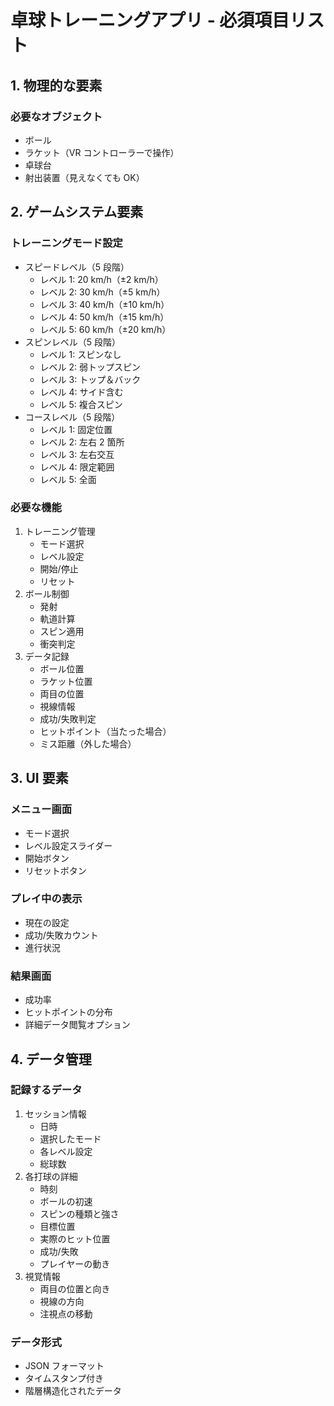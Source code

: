 # 卓球トレーニングアプリ - 必須項目リスト

## 1. 物理的な要素

### 必要なオブジェクト

- ボール
- ラケット（VR コントローラーで操作）
- 卓球台
- 射出装置（見えなくても OK）

## 2. ゲームシステム要素

### トレーニングモード設定

- スピードレベル（5 段階）
  - レベル 1: 20 km/h（±2 km/h）
  - レベル 2: 30 km/h（±5 km/h）
  - レベル 3: 40 km/h（±10 km/h）
  - レベル 4: 50 km/h（±15 km/h）
  - レベル 5: 60 km/h（±20 km/h）
- スピンレベル（5 段階）
  - レベル 1: スピンなし
  - レベル 2: 弱トップスピン
  - レベル 3: トップ＆バック
  - レベル 4: サイド含む
  - レベル 5: 複合スピン
- コースレベル（5 段階）
  - レベル 1: 固定位置
  - レベル 2: 左右 2 箇所
  - レベル 3: 左右交互
  - レベル 4: 限定範囲
  - レベル 5: 全面

### 必要な機能

1. トレーニング管理
   - モード選択
   - レベル設定
   - 開始/停止
   - リセット
2. ボール制御
   - 発射
   - 軌道計算
   - スピン適用
   - 衝突判定
3. データ記録
   - ボール位置
   - ラケット位置
   - 両目の位置
   - 視線情報
   - 成功/失敗判定
   - ヒットポイント（当たった場合）
   - ミス距離（外した場合）

## 3. UI 要素

### メニュー画面

- モード選択
- レベル設定スライダー
- 開始ボタン
- リセットボタン

### プレイ中の表示

- 現在の設定
- 成功/失敗カウント
- 進行状況

### 結果画面

- 成功率
- ヒットポイントの分布
- 詳細データ閲覧オプション

## 4. データ管理

### 記録するデータ

1. セッション情報
   - 日時
   - 選択したモード
   - 各レベル設定
   - 総球数
2. 各打球の詳細
   - 時刻
   - ボールの初速
   - スピンの種類と強さ
   - 目標位置
   - 実際のヒット位置
   - 成功/失敗
   - プレイヤーの動き
3. 視覚情報
   - 両目の位置と向き
   - 視線の方向
   - 注視点の移動

### データ形式

- JSON フォーマット
- タイムスタンプ付き
- 階層構造化されたデータ
